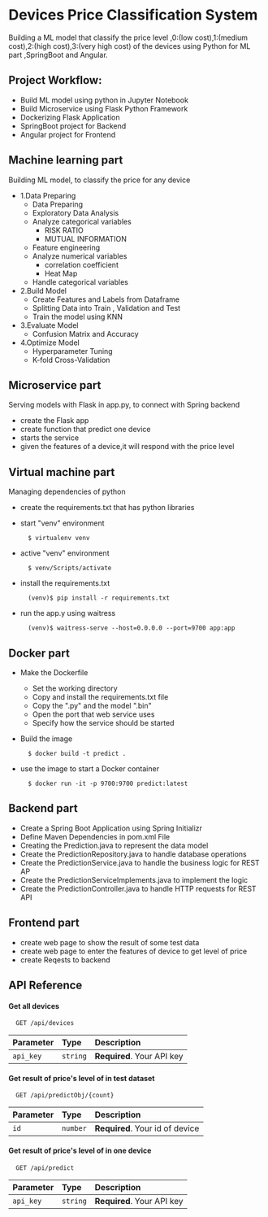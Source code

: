 
# Devices Price Classification System

Building a ML model that classify the price level ,0:(low cost),1:(medium cost),2:(high cost),3:(very high cost)
of the devices using Python for ML part ,SpringBoot and Angular.


## Project Workflow:

- Build ML model using python in Jupyter Notebook
- Build Microservice using Flask Python Framework
- Dockerizing Flask Application
- SpringBoot project for Backend
- Angular project for Frontend


## Machine learning part
Building ML model, to classify the price for any device
-  1.Data Preparing
    - Data Preparing
    - Exploratory Data Analysis
    - Analyze categorical variables
        - RISK RATIO 
        - MUTUAL INFORMATION
    - Feature engineering 
    - Analyze numerical variables
        - correlation coefficient
        - Heat Map
    - Handle categorical variables
- 2.Build Model
    - Create Features and Labels from Dataframe
    - Splitting Data into Train , Validation and Test
    - Train the model using KNN
- 3.Evaluate Model
    - Confusion Matrix and Accuracy
- 4.Optimize Model
    - Hyperparameter Tuning
    - K-fold Cross-Validation
## Microservice part
Serving models with Flask in app.py, to connect with Spring backend
- create the Flask app
- create function that predict one device
- starts the service
- given the features of a device,it will respond with the price level
## Virtual machine part
Managing dependencies of python
- create the requirements.txt that has python libraries
- start "venv" environment

        $ virtualenv venv
- active "venv" environment

        $ venv/Scripts/activate
- install the requirements.txt

        (venv)$ pip install -r requirements.txt    
- run the app.y using waitress

        (venv)$ waitress-serve --host=0.0.0.0 --port=9700 app:app      
## Docker part
- Make the Dockerfile
    - Set the working directory
    - Copy and install the requirements.txt file
    - Copy the ".py" and the model ".bin"
    - Open the port that web service uses
    - Specify how the service should be started
- Build the image

        $ docker build -t predict .
- use the image to start a Docker container

        $ docker run -it -p 9700:9700 predict:latest
## Backend part
- Create a Spring Boot Application using Spring Initializr
- Define Maven Dependencies in pom.xml File
- Creating the Prediction.java to represent the data model
- Create the PredictionRepository.java to handle database operations
- Create the PredictionService.java to handle the business logic for REST AP
- Create the PredictionServiceImplements.java to implement the logic
- Create the PredictionController.java to handle HTTP requests for REST API
## Frontend part
- create web page to show the result of some test data
- create web page to enter the features of device to get level of price
- create Reqests to backend

  
## API Reference

#### Get all devices

```http
  GET /api/devices
```

| Parameter | Type     | Description                |
| :-------- | :------- | :------------------------- |
| `api_key` | `string` | **Required**. Your API key |


#### Get result of price's level of in test dataset

```http
  GET /api/predictObj/{count}
```

| Parameter | Type     | Description                |
| :-------- | :------- | :------------------------- |
| `id     ` | `number` | **Required**. Your id of device |


#### Get result of price's level of in one device

```http
  GET /api/predict
```

| Parameter | Type     | Description                |
| :-------- | :------- | :------------------------- |
| `api_key` | `string` | **Required**. Your API key |
